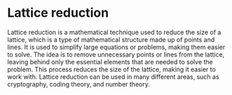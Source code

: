 # Lattice reduction

Lattice reduction is a mathematical technique used to reduce the size of a lattice, which is a type of mathematical structure made up of points and lines. It is used to simplify large equations or problems, making them easier to solve. The idea is to remove unnecessary points or lines from the lattice, leaving behind only the essential elements that are needed to solve the problem. This process reduces the size of the lattice, making it easier to work with. Lattice reduction can be used in many different areas, such as cryptography, coding theory, and number theory.
